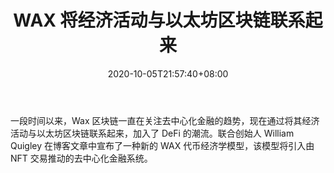 ﻿---
title: "WAX 将经济活动与以太坊区块链联系起来"
date: 2020-10-05T21:57:40+08:00
lastmod: 2020-10-05T16:45:40+08:00
draft: false
authors: ["Edan"]
description: "一段时间以来，Wax 区块链一直在关注去中心化金融的趋势，现在通过将其经济活动与以太坊区块链联系起来，加入了 DeFi 的潮流。联合创始人 William Quigley 在博客文章中宣布了一种新的 WAX 代币经济学模型，该模型将引入由 NFT 交易推动的去中心化金融系统。"
featuredImage: "wax-ties-economic-activity-to-ethereum-blockchain.png"
tags: ["Virtual World","虚拟世界","Play to Earn"]
categories: ["news"]
news: ["虚拟世界"]
weight: 
lightgallery: true
pinned: false
recommend: false
recommend1: false
---

一段时间以来，Wax 区块链一直在关注去中心化金融的趋势，现在通过将其经济活动与以太坊区块链联系起来，加入了 DeFi 的潮流。联合创始人 William Quigley 在博客文章中宣布了一种新的 WAX 代币经济学模型，该模型将引入由 NFT 交易推动的去中心化金融系统。

<!--more-->

